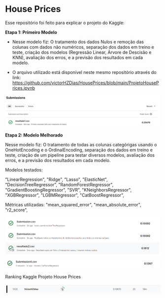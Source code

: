 # House Prices
Esse repositório foi feito para explicar o projeto do Kaggle:

**Etapa 1: Primeiro Modelo**
- Nesse modelo fiz: O tratamento dos dados Nulos e remoção das colunas com dados não numéricos,
  separação dos dados em treino e teste, criação dos modelos (Regressão Linear, Árvore de Descisão e KNN),
  avaliação dos erros, e a previsão dos resultados em cada modelo.

- O arquivo utilizado está disponível neste mesmo repositório através do link:
https://github.com/victorHZDias/HousePrices/blob/main/ProjetoHousePrices.ipynb

<img src="https://github.com/victorHZDias/HousePrices/blob/main/imagens/PrimeiroResultado.png" img/>

**Etapa 2: Modelo Melhorado**

Nesse modelo fiz: O tratamento de todas as colunas categórigas usando o OneHotEncoding e o OrdinalEncoding, separação dos dados em treino e teste, criação de um pipeline para testar diversos modelos, avaliação dos erros, e a previsão dos resultados em cada modelo.

Modelos testados:

  "LinearRegression",
  "Ridge",
  "Lasso",
  "ElasticNet",
  "DecisionTreeRegressor",
  "RandomForestRegressor",
  "GradientBoostingRegressor",
  "SVR",
  "KNeighborsRegressor",
  "XGBRegressor",
  "LGBMRegressor",
  "CatBoostRegressor",

Métricas utilizadas:
  "mean_squared_error",
  "mean_absolute_error",
  "r2_score",
  
<img src="https://github.com/victorHZDias/HousePrices/blob/main/imagens/primeirasMelhorasProjeto.png" img/>
<img src="https://github.com/victorHZDias/HousePrices/blob/main/imagens/melhorModeloMomento.png" img/>

Ranking Kaggle Projeto House Prices

<img src="https://github.com/victorHZDias/HousePrices/blob/main/imagens/leaderboardKaggle.png" img/>
